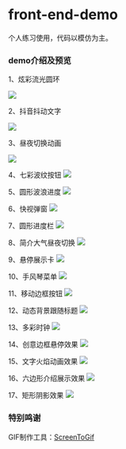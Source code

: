 # front-end-demo
个人练习使用，代码以模仿为主。

### demo介绍及预览

1、炫彩流光圆环

![](https://cdn.jsdelivr.net/gh/2lifetop/front-end-demo@0.02/demo001/demo001.gif)

2、抖音抖动文字

![](https://cdn.jsdelivr.net/gh/2lifetop/front-end-demo@0.02/demo002/demo002.gif)

3、昼夜切换动画

![](https://cdn.jsdelivr.net/gh/2lifetop/front-end-demo@0.02/demo003/demo003.gif)

4、七彩波纹按钮
![](https://cdn.jsdelivr.net/gh/2lifetop/front-end-demo@0.02/demo004/demo004.gif)

5、圆形波浪进度
![](https://cdn.jsdelivr.net/gh/2lifetop/front-end-demo@0.02/demo005/demo005.gif)

6、快视弹窗
![](https://cdn.jsdelivr.net/gh/2lifetop/front-end-demo@0.02/demo006/demo006.gif)

7、圆形进度栏
![](https://cdn.jsdelivr.net/gh/2lifetop/front-end-demo@0.02/demo007/demo007.gif)

8、简介大气昼夜切换
![](https://cdn.jsdelivr.net/gh/2lifetop/front-end-demo@0.02/demo008/demo008.gif)

9、悬停展示卡
![](https://cdn.jsdelivr.net/gh/2lifetop/front-end-demo@0.02/demo009/demo009.gif)

10、手风琴菜单
![](https://cdn.jsdelivr.net/gh/2lifetop/front-end-demo@0.02/demo010/demo010.gif)

11、移动边框按钮
![](https://cdn.jsdelivr.net/gh/2lifetop/front-end-demo@0.02/demo011/demo011.gif)

12、动态背景跟随标题
![](https://cdn.jsdelivr.net/gh/2lifetop/front-end-demo@0.02/demo012/demo012.gif)

13、多彩时钟
![](https://cdn.jsdelivr.net/gh/2lifetop/front-end-demo@0.02/demo013/demo013.gif)

14、创意边框悬停效果
![](https://cdn.jsdelivr.net/gh/2lifetop/front-end-demo@0.02/demo014/demo014.gif)

15、文字火焰动画效果
![](https://cdn.jsdelivr.net/gh/2lifetop/front-end-demo@0.02/demo015/demo015.gif)

16、六边形介绍展示效果
![](https://cdn.jsdelivr.net/gh/2lifetop/front-end-demo@0.02/demo016/demo016.gif)

17、矩形阴影效果
![](https://cdn.jsdelivr.net/gh/2lifetop/front-end-demo@0.02/demo017/demo017.gif)
### 特别鸣谢
GIF制作工具：[ScreenToGif](https://github.com/NickeManarin/ScreenToGif/)
